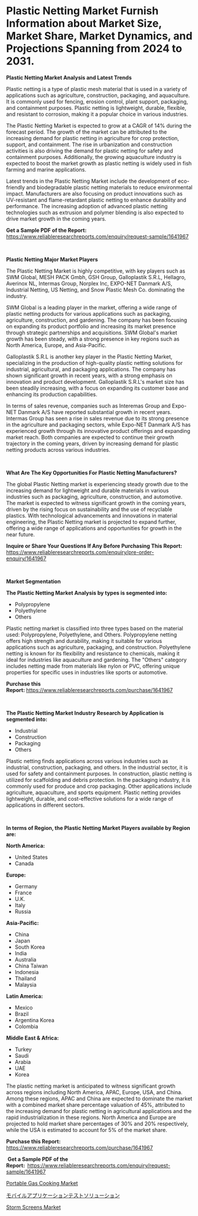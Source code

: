 <p><h1>Plastic Netting Market Furnish Information about Market Size, Market Share, Market Dynamics, and Projections Spanning from 2024 to 2031.</h1></p><p><strong>Plastic Netting Market Analysis and Latest Trends</strong></p>
<p><p>Plastic netting is a type of plastic mesh material that is used in a variety of applications such as agriculture, construction, packaging, and aquaculture. It is commonly used for fencing, erosion control, plant support, packaging, and containment purposes. Plastic netting is lightweight, durable, flexible, and resistant to corrosion, making it a popular choice in various industries.</p><p>The Plastic Netting Market is expected to grow at a CAGR of 14% during the forecast period. The growth of the market can be attributed to the increasing demand for plastic netting in agriculture for crop protection, support, and containment. The rise in urbanization and construction activities is also driving the demand for plastic netting for safety and containment purposes. Additionally, the growing aquaculture industry is expected to boost the market growth as plastic netting is widely used in fish farming and marine applications.</p><p>Latest trends in the Plastic Netting Market include the development of eco-friendly and biodegradable plastic netting materials to reduce environmental impact. Manufacturers are also focusing on product innovations such as UV-resistant and flame-retardant plastic netting to enhance durability and performance. The increasing adoption of advanced plastic netting technologies such as extrusion and polymer blending is also expected to drive market growth in the coming years.</p></p>
<p><strong>Get a Sample PDF of the Report:&nbsp;</strong> <a href="https://www.reliableresearchreports.com/enquiry/request-sample/1641967">https://www.reliableresearchreports.com/enquiry/request-sample/1641967</a></p>
<p>&nbsp;</p>
<p><strong>Plastic Netting Major Market Players</strong></p>
<p><p>The Plastic Netting Market is highly competitive, with key players such as SWM Global, MESH PACK Gmbh, GSH Group, Galloplastik S.R.L, Hellagro, Averinox NL, Intermas Group, Norplex Inc, EXPO-NET Danmark A/S, Industrial Netting, US Netting, and Snow Plastic Mesh Co. dominating the industry.</p><p>SWM Global is a leading player in the market, offering a wide range of plastic netting products for various applications such as packaging, agriculture, construction, and gardening. The company has been focusing on expanding its product portfolio and increasing its market presence through strategic partnerships and acquisitions. SWM Global's market growth has been steady, with a strong presence in key regions such as North America, Europe, and Asia-Pacific.</p><p>Galloplastik S.R.L is another key player in the Plastic Netting Market, specializing in the production of high-quality plastic netting solutions for industrial, agricultural, and packaging applications. The company has shown significant growth in recent years, with a strong emphasis on innovation and product development. Galloplastik S.R.L's market size has been steadily increasing, with a focus on expanding its customer base and enhancing its production capabilities.</p><p>In terms of sales revenue, companies such as Interemas Group and Expo-NET Danmark A/S have reported substantial growth in recent years. Intermas Group has seen a rise in sales revenue due to its strong presence in the agriculture and packaging sectors, while Expo-NET Danmark A/S has experienced growth through its innovative product offerings and expanding market reach. Both companies are expected to continue their growth trajectory in the coming years, driven by increasing demand for plastic netting products across various industries.</p></p>
<p>&nbsp;</p>
<p><strong>What Are The Key Opportunities For Plastic Netting Manufacturers?</strong></p>
<p><p>The global Plastic Netting market is experiencing steady growth due to the increasing demand for lightweight and durable materials in various industries such as packaging, agriculture, construction, and automotive. The market is expected to witness significant growth in the coming years, driven by the rising focus on sustainability and the use of recyclable plastics. With technological advancements and innovations in material engineering, the Plastic Netting market is projected to expand further, offering a wide range of applications and opportunities for growth in the near future.</p></p>
<p><strong>Inquire or Share Your Questions If Any Before Purchasing This Report:</strong> <a href="https://www.reliableresearchreports.com/enquiry/pre-order-enquiry/1641967">https://www.reliableresearchreports.com/enquiry/pre-order-enquiry/1641967</a></p>
<p>&nbsp;</p>
<p><strong>Market Segmentation</strong></p>
<p><strong>The Plastic Netting Market Analysis by types is segmented into:</strong></p>
<p><ul><li>Polypropylene</li><li>Polyethylene</li><li>Others</li></ul></p>
<p><p>Plastic netting market is classified into three types based on the material used: Polypropylene, Polyethylene, and Others. Polypropylene netting offers high strength and durability, making it suitable for various applications such as agriculture, packaging, and construction. Polyethylene netting is known for its flexibility and resistance to chemicals, making it ideal for industries like aquaculture and gardening. The "Others" category includes netting made from materials like nylon or PVC, offering unique properties for specific uses in industries like sports or automotive.</p></p>
<p><strong>Purchase this Report:&nbsp;</strong><a href="https://www.reliableresearchreports.com/purchase/1641967">https://www.reliableresearchreports.com/purchase/1641967</a></p>
<p>&nbsp;</p>
<p><strong>The Plastic Netting Market Industry Research by Application is segmented into:</strong></p>
<p><ul><li>Industrial</li><li>Construction</li><li>Packaging</li><li>Others</li></ul></p>
<p><p>Plastic netting finds applications across various industries such as industrial, construction, packaging, and others. In the industrial sector, it is used for safety and containment purposes. In construction, plastic netting is utilized for scaffolding and debris protection. In the packaging industry, it is commonly used for produce and crop packaging. Other applications include agriculture, aquaculture, and sports equipment. Plastic netting provides lightweight, durable, and cost-effective solutions for a wide range of applications in different sectors.</p></p>
<p>&nbsp;</p>
<p><strong>In terms of Region, the Plastic Netting Market Players available by Region are:</strong></p>
<p>
    <p> <strong> North America: </strong>
        <ul>
            <li>United States</li>
            <li>Canada</li>
        </ul>
        </p> 
    <p> <strong> Europe: </strong>
        <ul>
            <li>Germany</li>
            <li>France</li>
            <li>U.K.</li>
            <li>Italy</li>
            <li>Russia</li>
        </ul>
        </p> 
    <p> <strong> Asia-Pacific: </strong>
        <ul>
            <li>China</li>
            <li>Japan</li>
            <li>South Korea</li>
            <li>India</li>
            <li>Australia</li>
            <li>China Taiwan</li>
            <li>Indonesia</li>
            <li>Thailand</li>
            <li>Malaysia</li>
        </ul>
        </p> 
    <p> <strong> Latin America: </strong>
        <ul>
            <li>Mexico</li>
            <li>Brazil</li>
            <li>Argentina Korea</li>
            <li>Colombia</li>
        </ul>
        </p> 
    <p> <strong> Middle East & Africa: </strong>
        <ul>
            <li>Turkey</li>
            <li>Saudi</li>
            <li>Arabia</li>
            <li>UAE</li>
            <li>Korea</li>
        </ul>
    </p>
    </p>
<p><p>The plastic netting market is anticipated to witness significant growth across regions including North America, APAC, Europe, USA, and China. Among these regions, APAC and China are expected to dominate the market with a combined market share percentage valuation of 45%, attributed to the increasing demand for plastic netting in agricultural applications and the rapid industrialization in these regions. North America and Europe are projected to hold market share percentages of 30% and 20% respectively, while the USA is estimated to account for 5% of the market share.</p></p>
<p><strong>Purchase this Report: </strong><a href="https://www.reliableresearchreports.com/purchase/1641967">https://www.reliableresearchreports.com/purchase/1641967</a></p>
<p>&nbsp;<strong>Get a Sample PDF of the Report:&nbsp;&nbsp;</strong><a href="https://www.reliableresearchreports.com/enquiry/request-sample/1641967">https://www.reliableresearchreports.com/enquiry/request-sample/1641967</a></p>
<p><strong></strong></p>
<p><p><a href="https://github.com/myacatherineblakecaczo9vcsw/Market-Research-Report-List-1/blob/main/portable-gas-cooking-market.md">Portable Gas Cooking Market</a></p><p><a href="https://github.com/SarahFahey88/Market-Research-Report-List-1/blob/main/34809026181.md">モバイルアプリケーションテストソリューション</a></p><p><a href="https://github.com/okotobwrhuteie/Market-Research-Report-List-1/blob/main/storm-screens-market.md">Storm Screens Market</a></p></p>